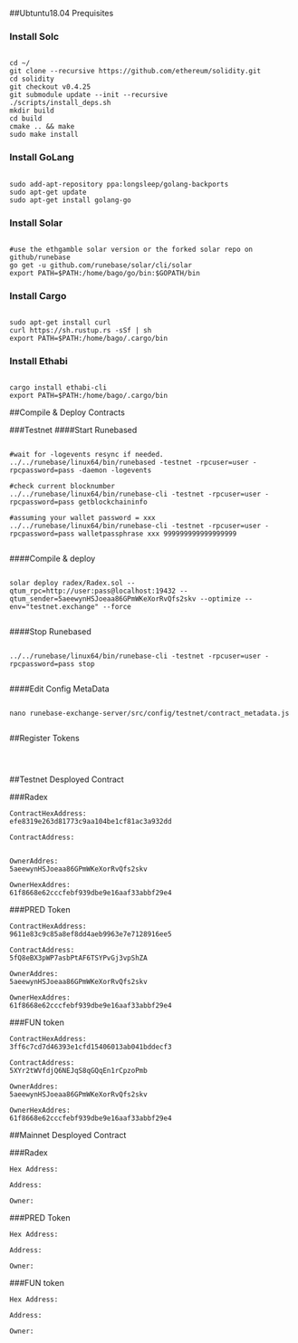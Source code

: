 ##Ubtuntu18.04 Prequisites

### Install Solc

```

cd ~/
git clone --recursive https://github.com/ethereum/solidity.git
cd solidity
git checkout v0.4.25
git submodule update --init --recursive
./scripts/install_deps.sh
mkdir build
cd build
cmake .. && make
sudo make install

```

### Install GoLang

```

sudo add-apt-repository ppa:longsleep/golang-backports
sudo apt-get update
sudo apt-get install golang-go

```

### Install Solar

```

#use the ethgamble solar version or the forked solar repo on github/runebase
go get -u github.com/runebase/solar/cli/solar
export PATH=$PATH:/home/bago/go/bin:$GOPATH/bin

```

### Install Cargo

```

sudo apt-get install curl
curl https://sh.rustup.rs -sSf | sh
export PATH=$PATH:/home/bago/.cargo/bin

```

### Install Ethabi

```

cargo install ethabi-cli
export PATH=$PATH:/home/bago/.cargo/bin

```


##Compile & Deploy Contracts

###Testnet
####Start Runebased
```

#wait for -logevents resync if needed.
../../runebase/linux64/bin/runebased -testnet -rpcuser=user -rpcpassword=pass -daemon -logevents

#check current blocknumber
../../runebase/linux64/bin/runebase-cli -testnet -rpcuser=user -rpcpassword=pass getblockchaininfo

#assuming your wallet password = xxx
../../runebase/linux64/bin/runebase-cli -testnet -rpcuser=user -rpcpassword=pass walletpassphrase xxx 999999999999999999


```
####Compile & deploy
```

solar deploy radex/Radex.sol --qtum_rpc=http://user:pass@localhost:19432 --qtum_sender=5aeewynHSJoeaa86GPmWKeXorRvQfs2skv --optimize --env="testnet.exchange" --force


```

####Stop Runebased
```

../../runebase/linux64/bin/runebase-cli -testnet -rpcuser=user -rpcpassword=pass stop


```

####Edit Config MetaData
```

nano runebase-exchange-server/src/config/testnet/contract_metadata.js


```




##Register Tokens
```



```

##Testnet Desployed Contract

###Radex
```
ContractHexAddress:
efe8319e263d81773c9aa104be1cf81ac3a932dd

ContractAddress:


OwnerAddres:
5aeewynHSJoeaa86GPmWKeXorRvQfs2skv

OwnerHexAddres:
61f8668e62cccfebf939dbe9e16aaf33abbf29e4

```

###PRED Token
```
ContractHexAddress:
9611e83c9c85a8ef8dd4aeb9963e7e7128916ee5

ContractAddress:
5fQ8eBX3pWP7asbPtAF6TSYPvGj3vpShZA

OwnerAddres:
5aeewynHSJoeaa86GPmWKeXorRvQfs2skv

OwnerHexAddres:
61f8668e62cccfebf939dbe9e16aaf33abbf29e4

```
###FUN token
```
ContractHexAddress:
3ff6c7cd7d46393e1cfd15406013ab041bddecf3

ContractAddress:
5XYr2tWVfdjQ6NEJqS8qGQqEn1rCpzoPmb

OwnerAddres:
5aeewynHSJoeaa86GPmWKeXorRvQfs2skv

OwnerHexAddres:
61f8668e62cccfebf939dbe9e16aaf33abbf29e4

```

##Mainnet Desployed Contract

###Radex
```
Hex Address:

Address:

Owner:

```

###PRED Token
```
Hex Address:

Address:

Owner:

```

###FUN token
```
Hex Address:

Address:

Owner:

```

